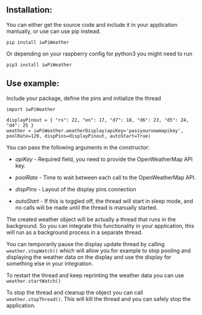 ## Installation:

You can either get the source code and include it in your application manlually, or use can use pip instead.

`pip install iwPiWeather`

Or depending on your raspberry config for python3 you might need to run

`pip3 install iwPiWeather`


## Use example:

Include your package, define the pins and initialize the thread

```
import iwPiWeather

displayPinout = { "rs": 22, "en": 17, "d7": 18, "d6": 23, "d5": 24, "d4": 25 }
weather = iwPiWeather.weatherDisplay(apiKey='passyouroowmapikey', poolRate=120, dispPins=displayPinout, autoStart=True)
```

You can pass the following arguments in the constructor:

- *apiKey* - Required field, you need to provide the OpenWeatherMap API key.

- *poolRate* - Time to wait between each call to the OpenWeatherMap API.

- *dispPins* - Layout of the display pins connection

- *autoStart* - If this is toggled off, the thread will start in sleep mode, and no calls will be made until the thread is manually started.

The created weather object will be actually a thread that runs in the background. So you can integrate this functionality in your application, this will run as a background process in a separate thread. 

You can temporarily pause the display update thread by calling
`weather.stopWatch()`
which will allow you for example to stop pooling and displaying the weather data on the display and use the display for something else in your integration. 

To restart the thread and keep reprinting the weather data you can use 
`weather.startWatch()`

To stop the thread and cleanup the object you can call 
`weather.stopThread()`. This will kill the thread and you can safely stop the application.
